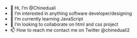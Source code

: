 - 👋 Hi, I’m @Chineduali
- 👀 I’m interested in anything software developer/designing 
- 🌱 I’m currently learning JavaScript 
- 💞️ I’m looking to collaborate on html and css project 
- 📫 How to reach me contact me on Twitter @chineduali2

<!---
Chineduali/Chineduali is a ✨ special ✨ repository because its `README.md` (this file) appears on your GitHub profile.
You can click the Preview link to take a look at your changes.
--->
